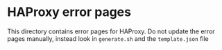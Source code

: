 # HAProxy error pages

This directory contains error pages for HAProxy. Do not update the error pages
manually, instead look in `generate.sh` and the `template.json` file
